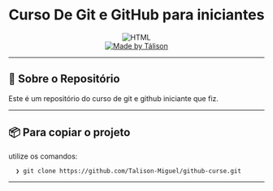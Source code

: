 <h1 align="center">
 Curso De Git e GitHub para iniciantes
</h1>

<p align="center">
  <img alt="HTML" src="https://img.shields.io/badge/GitHub%25-orange">
 
  <br>
  
  <a href="https://www.linkedin.com/in/t%C3%A1lison-miguel/">
    <img alt="Made by Tálison" src="https://img.shields.io/badge/made%20by-talison-red">
  </a>
</p>

---

## :rocket: Sobre o Repositório

Este é um repositório do curso de git e github iniciante que fiz.

---

## 📦️ Para copiar o projeto

utilize os comandos:

```bash
  ❯ git clone https://github.com/Talison-Miguel/github-curse.git
```

---

